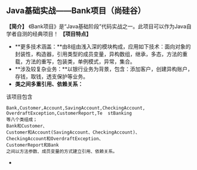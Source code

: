## Java基础实战——Bank项目（尚硅谷）

**【简介】**
《Bank项目》是“Java基础阶段”代码实战之一。此项目可以作为Java自学者自测的经典项目！
**【项目特点】**
- **更多技术涵盖：**由8组由浅入深的模块构成，应用如下技术：面向对象的封装性，构造器，引用类型的成员变量，异构数组，继承，多态，方法的重载，方法的重写，包装类，单例模式，异常，集合。
- **涉及较复杂业务：**以银行业务为背景，包含：添加客户，创建异构账户，存钱，取钱，透支保护等业务。
- **类之间多重引用、依赖关系：**

该项目包含

    Bank,Customer,Account,SavingAccount,CheckingAccount,
    OverdraftException,CustomerReport,Te  stBanking
    等八个类组成；
    Bank和Customer、
    Customer和Account(SavingAccount、CheckingAccount)、
    CheckingAccount和OverdraftException、
    CustomerReport和Bank
    之间以方法参数、成员变量的方式建立引用、依赖关系。

- 

